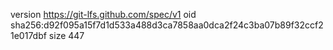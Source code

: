 version https://git-lfs.github.com/spec/v1
oid sha256:d92f095a15f7d1d533a488d3ca7858aa0dca2f24c3ba07b89f32ccf21e017dbf
size 447
